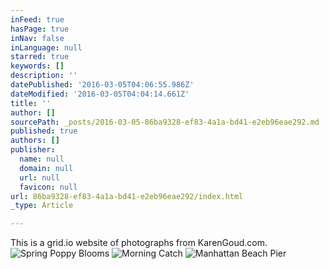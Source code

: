 ```yaml
---
inFeed: true
hasPage: true
inNav: false
inLanguage: null
starred: true
keywords: []
description: ''
datePublished: '2016-03-05T04:06:55.986Z'
dateModified: '2016-03-05T04:04:14.661Z'
title: ''
author: []
sourcePath: _posts/2016-03-05-86ba9328-ef83-4a1a-bd41-e2eb96eae292.md
published: true
authors: []
publisher:
  name: null
  domain: null
  url: null
  favicon: null
url: 86ba9328-ef83-4a1a-bd41-e2eb96eae292/index.html
_type: Article

---
```

This is a grid.io website of photographs from KarenGoud.com.
![Spring Poppy Blooms](https://s3-us-west-2.amazonaws.com/the-grid-img/p/9f13ee1193cd45a04e956c3b5f33e22c952d338c.jpg)
![Morning Catch](https://s3-us-west-2.amazonaws.com/the-grid-img/p/a1df3ac341ca187ebd4616d358e1aa9168322ee0.jpg)
![Manhattan Beach Pier](https://s3-us-west-2.amazonaws.com/the-grid-img/p/2cedeae5eab65d298135c06f7fe69fce42c3062c.jpg)